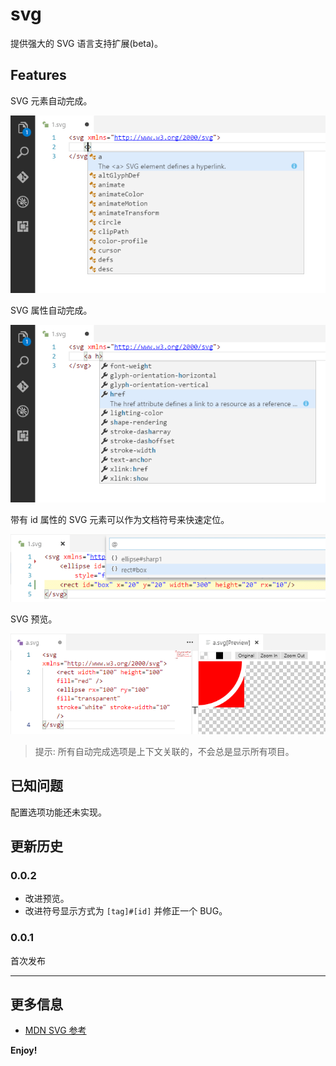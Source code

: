 # svg

提供强大的 SVG 语言支持扩展(beta)。

## Features

SVG 元素自动完成。

![feature 1](images/f1.png)

SVG 属性自动完成。

![feature 2](images/f2.png)

带有 id 属性的 SVG 元素可以作为文档符号来快速定位。

![feature 3](images/f3.png)

SVG 预览。

![feature 4](images/f4.png)

> 提示: 所有自动完成选项是上下文关联的，不会总是显示所有项目。

## 已知问题

配置选项功能还未实现。

## 更新历史

### 0.0.2

* 改进预览。
* 改进符号显示方式为 `[tag]#[id]` 并修正一个 BUG。

### 0.0.1

首次发布

-----------------------------------------------------------------------------------------------------------
## 更多信息

* [MDN SVG 参考](https://developer.mozilla.org/en-US/docs/Web/SVG)

**Enjoy!**